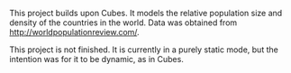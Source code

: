 This project builds upon Cubes. It models the relative population size and density of the countries in the world. Data was obtained from http://worldpopulationreview.com/.

This project is not finished. It is currently in a purely static mode, but the intention was for it to be dynamic, as in Cubes.

